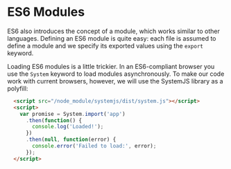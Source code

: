 # ES6 Modules

ES6 also introduces the concept of a module, which works similar to other languages. Defining an ES6 module is quite easy: each file is assumed to define a module and we specify its exported values using the `export` keyword. 

Loading ES6 modules is a little trickier. In an ES6-compliant browser you use the `System` keyword to load modules asynchronously. To make our code work with current browsers, however, we will use the SystemJS library as a polyfill:

```html
  <script src="/node_module/systemjs/dist/system.js"></script>
  <script>
    var promise = System.import('app')
      .then(function() {
        console.log('Loaded!');
      })
      .then(null, function(error) {
        console.error('Failed to load:', error);
      });
  </script>
```
